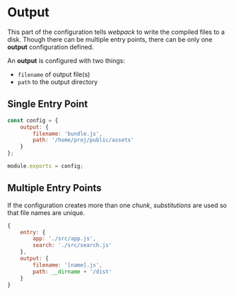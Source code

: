 # Output

This part of the configuration tells _webpack_ to write the compiled files to a disk. Though there can be multiple entry points, there can be only one **output** configuration defined.

An **output** is configured with two things:
* `filename` of output file(s)
* `path` to the output directory

## Single Entry Point

```javascript
const config = {
    output: {
        filename: 'bundle.js',
        path: '/home/proj/public/assets'
    }
};

module.exports = config;
```

## Multiple Entry Points

If the configuration creates more than one _chunk_, *substitutions* are used so that file names are unique.

```js
{
    entry: {
        app: './src/app.js',
        search: './src/search.js'
    },
    output: {
        filename: '[name].js',
        path: __dirname + '/dist'
    }
}
```